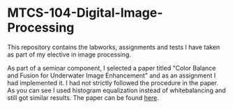 # MTCS-104-Digital-Image-Processing
This repository contains the labworks, assignments and tests I have taken as part of my elective in image processing.

As part of a seminar component, I selected a paper titled "Color Balance and Fusion for Underwater Image Enhancement" and as an assignment I had implemented it. I had not strictly followed the procedure in the paper. As you can see I used histogram equalization instead of whitebalancing and still got similar results. The paper can be found [here](https://ieeexplore.ieee.org/stamp/stamp.jsp?tp=&arnumber=8058463). 
